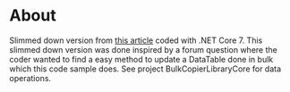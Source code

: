 ﻿# About

Slimmed down version from [this article](https://social.technet.microsoft.com/wiki/contents/articles/52491.c-working-with-t-sql-merge-statement.aspx) coded with .NET Core 7. This slimmed down version was done inspired by a forum question where the coder wanted to find a easy method to update a DataTable done in bulk which this code sample does. See project BulkCopierLibraryCore for data operations.